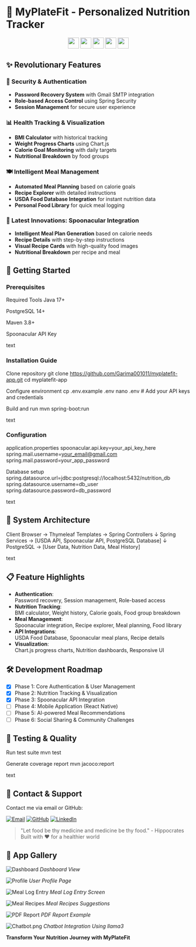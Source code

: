 # 🥗 MyPlateFit - Personalized Nutrition Tracker

<div align="center">
  <img src="https://img.shields.io/badge/Spring_Boot-6DB33F?style=for-the-badge&logo=spring&logoColor=white" height="30">
  <img src="https://img.shields.io/badge/PostgreSQL-316192?style=for-the-badge&logo=postgresql&logoColor=white" height="30">
  <img src="https://img.shields.io/badge/Thymeleaf-005F0F?style=for-the-badge&logo=thymeleaf&logoColor=white" height="30">
  <img src="https://img.shields.io/badge/Chart.js-FF6384?style=for-the-badge&logo=chartdotjs&logoColor=white" height="30">
  <img src="https://img.shields.io/badge/Spoonacular_API-4CAF50?style=for-the-badge&logo=spoonacular&logoColor=white" height="30">
</div>

## ✨ Revolutionary Features

### 🔐 Security & Authentication
- **Password Recovery System** with Gmail SMTP integration
- **Role-based Access Control** using Spring Security
- **Session Management** for secure user experience

### 📊 Health Tracking & Visualization
- **BMI Calculator** with historical tracking
- **Weight Progress Charts** using Chart.js
- **Calorie Goal Monitoring** with daily targets
- **Nutritional Breakdown** by food groups

### 🍽️ Intelligent Meal Management
- **Automated Meal Planning** based on calorie goals
- **Recipe Explorer** with detailed instructions
- **USDA Food Database Integration** for instant nutrition data
- **Personal Food Library** for quick meal logging

### 🌟 Latest Innovations: Spoonacular Integration
- **Intelligent Meal Plan Generation** based on calorie needs
- **Recipe Details** with step-by-step instructions
- **Visual Recipe Cards** with high-quality food images
- **Nutritional Breakdown** per recipe and meal

## 🚀 Getting Started

### Prerequisites
Required Tools
Java 17+

PostgreSQL 14+

Maven 3.8+

Spoonacular API Key

text

### Installation Guide
Clone repository
git clone https://github.com/Garima001011/myplatefit-app.git
cd myplatefit-app

Configure environment
cp .env.example .env
nano .env # Add your API keys and credentials

Build and run
mvn spring-boot:run

text

### Configuration
application.properties
spoonacular.api.key=your_api_key_here
spring.mail.username=your_email@gmail.com
spring.mail.password=your_app_password

Database setup
spring.datasource.url=jdbc:postgresql://localhost:5432/nutrition_db
spring.datasource.username=db_user
spring.datasource.password=db_password

text

## 🧩 System Architecture
Client Browser → Thymeleaf Templates → Spring Controllers
↓
Spring Services → [USDA API, Spoonacular API, PostgreSQL Database]
↓
PostgreSQL → [User Data, Nutrition Data, Meal History]

text

## 📋 Feature Highlights

- **Authentication**:  
  Password recovery, Session management, Role-based access
- **Nutrition Tracking**:  
  BMI calculator, Weight history, Calorie goals, Food group breakdown
- **Meal Management**:  
  Spoonacular integration, Recipe explorer, Meal planning, Food library
- **API Integrations**:  
  USDA Food Database, Spoonacular meal plans, Recipe details
- **Visualization**:  
  Chart.js progress charts, Nutrition dashboards, Responsive UI

## 🛠 Development Roadmap

- [x] Phase 1: Core Authentication & User Management
- [x] Phase 2: Nutrition Tracking & Visualization
- [x] Phase 3: Spoonacular API Integration
- [ ] Phase 4: Mobile Application (React Native)
- [ ] Phase 5: AI-powered Meal Recommendations
- [ ] Phase 6: Social Sharing & Community Challenges

## 🧪 Testing & Quality
Run test suite
mvn test

Generate coverage report
mvn jacoco:report

text

## 💌 Contact & Support

Contact me via email or GitHub:

[![Email](https://img.shields.io/badge/Email-Contact_Me-red?style=for-the-badge&logo=gmail)](mailto:garimaniraula258@gmail.com)
[![GitHub](https://img.shields.io/badge/GitHub-Profile-black?style=for-the-badge&logo=github)](https://github.com/Garima001011)
[![LinkedIn](https://img.shields.io/badge/LinkedIn-Connect-blue?style=for-the-badge&logo=linkedin)](https://linkedin.com/in/yourprofile)

> "Let food be thy medicine and medicine be thy food." - Hippocrates  
> Built with ❤️ for a healthier world

## 📸 App Gallery

![Dashboard](src/main/resources/static/images/dashboard.png)
*Dashboard View*

![Profile](src/main/resources/static/images/profile.png)
*User Profile Page*

![Meal Log Entry](src/main/resources/static/images/Meal-log-entry.png)
*Meal Log Entry Screen*

![Meal Recipes](src/main/resources/static/images/meal-recipes.png)
*Meal Recipes Suggestions*

![PDF Report](src/main/resources/static/images/pdf-report.png)
*PDF Report Example*

![Chatbot.png](src/main/resources/static/images/Chatbot.png)
*Chatbot Integration Using llama3*

**Transform Your Nutrition Journey with MyPlateFit**